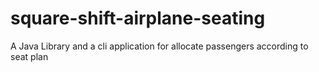 # square-shift-airplane-seating
A  Java Library and a cli application for allocate passengers according to seat plan
